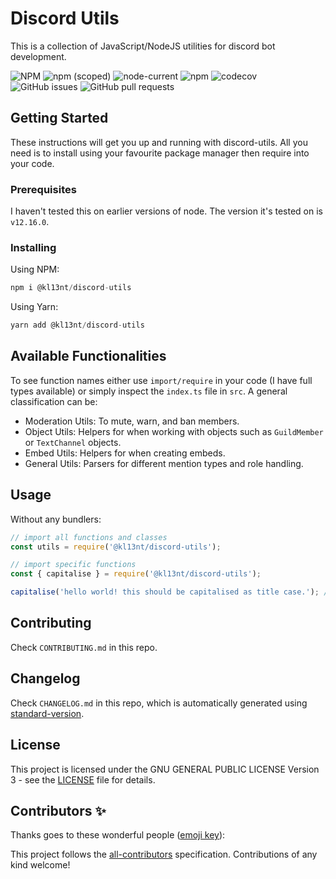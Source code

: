 # Discord Utils

This is a collection of JavaScript/NodeJS utilities for discord bot development.

![NPM](https://img.shields.io/npm/l/@kl13nt/discord-utils?registry_uri=https%3A%2F%2Fregistry.npmjs.org)
![npm (scoped)](https://img.shields.io/npm/v/@kl13nt/discord-utils)
![node-current](https://img.shields.io/node/v/@kl13nt/discord-utils)
![npm](https://img.shields.io/npm/dt/@kl13nt/discord-utils)
![codecov](https://codecov.io/gh/KL13NT/discord-utils/branch/master/graph/badge.svg)
![GitHub issues](https://img.shields.io/github/issues-raw/kl13nt/discord-utils)
![GitHub pull requests](https://img.shields.io/github/issues-pr-raw/kl13nt/discord-utils)

## Getting Started

These instructions will get you up and running with discord-utils. All you need is to install using your favourite package manager then require into your code.

### Prerequisites

I haven't tested this on earlier versions of node. The version it's tested on is `v12.16.0`.

### Installing

Using NPM:

```js
npm i @kl13nt/discord-utils
```

Using Yarn:

```js
yarn add @kl13nt/discord-utils
```

## Available Functionalities

To see function names either use `import/require` in your code (I have full types available) or simply inspect the `index.ts` file in `src`. A general classification can be:

- Moderation Utils: To mute, warn, and ban members.
- Object Utils: Helpers for when working with objects such as `GuildMember` or `TextChannel` objects.
- Embed Utils: Helpers for when creating embeds.
- General Utils: Parsers for different mention types and role handling.

## Usage

Without any bundlers:

```js
// import all functions and classes
const utils = require('@kl13nt/discord-utils');

// import specific functions
const { capitalise } = require('@kl13nt/discord-utils');

capitalise('hello world! this should be capitalised as title case.'); // Hello World! This Should Be Capitalised As Title Case.
```

## Contributing

Check `CONTRIBUTING.md` in this repo.

## Changelog

Check `CHANGELOG.md` in this repo, which is automatically generated using [standard-version](https://github.com/conventional-changelog/standard-version).

## License

This project is licensed under the GNU GENERAL PUBLIC LICENSE Version 3 - see the [LICENSE](LICENSE) file for details.

## Contributors ✨

Thanks goes to these wonderful people ([emoji key](https://allcontributors.org/docs/en/emoji-key)):
<!-- ALL-CONTRIBUTORS-LIST:START - Do not remove or modify this section -->
<!-- prettier-ignore-start -->
<!-- markdownlint-disable -->
<!-- markdownlint-enable -->
<!-- prettier-ignore-end -->
<!-- ALL-CONTRIBUTORS-LIST:END -->

<!-- ALL-CONTRIBUTORS-LIST:START - Do not remove or modify this section -->
<!-- prettier-ignore-start -->
<!-- markdownlint-disable -->
<!-- markdownlint-enable -->
<!-- prettier-ignore-end -->

<!-- ALL-CONTRIBUTORS-LIST:END -->

<!-- ALL-CONTRIBUTORS-LIST:START - Do not remove or modify this section -->
<!-- prettier-ignore-start -->
<!-- markdownlint-disable -->
<!-- markdownlint-enable -->
<!-- prettier-ignore-end -->

<!-- ALL-CONTRIBUTORS-LIST:END -->

This project follows the [all-contributors](https://github.com/all-contributors/all-contributors) specification. Contributions of any kind welcome!
